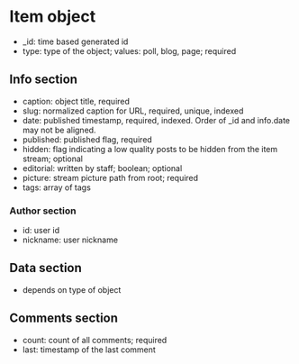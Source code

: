# Item object
* _id: time based generated id 
* type: type of the object; values: poll, blog, page; required

## Info section
* caption: object title, required
* slug: normalized caption for URL, required, unique, indexed
* date: published timestamp, required, indexed. Order of _id and info.date may not be aligned.
* published: published flag, required
* hidden: flag indicating a low quality posts to be hidden from the item stream; optional
* editorial: written by staff; boolean; optional 
* picture: stream picture path from root; required
* tags: array of tags

### Author section
* id: user id
* nickname: user nickname

## Data section
* depends on type of object

## Comments section
* count: count of all comments; required
* last: timestamp of the last comment
